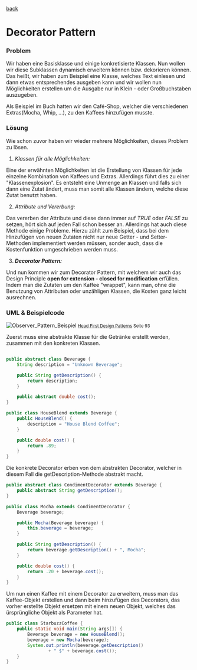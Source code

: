 [back](README.md)

# Decorator Pattern

### Problem

Wir haben eine Basisklasse und einige konkretisierte Klassen. Nun wollen wir diese Subklassen dynamisch erweitern können bzw. dekorieren können. Das heißt, wir haben zum Beispiel eine Klasse, welches Text einlesen und dann etwas entsprechendes ausgeben kann und wir wollen nun Möglichkeiten erstellen um die Ausgabe nur in Klein - oder Großbuchstaben auszugeben.

Als Beispiel im Buch hatten wir den Café-Shop, welcher die verschiedenen Extras(Mocha, Whip, ...), zu den Kaffees hinzufügen musste.

### Lösung

Wie schon zuvor haben wir wieder mehrere Möglichkeiten, dieses Problem zu lösen.

1. *Klassen für alle Möglichkeiten:*  

Eine der erwähnten Möglichkeiten ist die Erstellung von Klassen für jede einzelne Kombination von Kaffees und Extras. Allerdings führt dies zu einer "Klassenexplosion". Es entsteht eine Unmenge an Klassen und falls sich dann eine Zutat ändert, muss man somit alle Klassen ändern, welche diese Zutat benutzt haben.

2. *Attribute und Vererbung:*  

Das vererben der Attribute und diese dann immer auf *TRUE* oder *FALSE* zu setzen, hört sich auf jeden Fall schon besser an. Allerdings hat auch diese Methode einige Probleme. Hierzu zählt zum Beispiel, dass bei dem Hinzufügen von neuen Zutaten nicht nur neue Getter - und Setter-Methoden implementiert werden müssen, sonder auch, dass die Kostenfunktion umgeschrieben werden muss.

3. ***Decorator Pattern:***  

Und nun kommen wir zum Decorator Pattern, mit welchem wir auch das Design Principle **open for extension - closed for modification** erfüllen. Indem man die Zutaten um den Kaffee "wrappet", kann man, ohne die Benutzung von Attributen oder unzähligen Klassen, die Kosten ganz leicht ausrechnen.

### UML & Beispielcode

![Observer_Pattern_Beispiel](https://github.com/ntesanovic-tgm/design-patterns/tree/master/images/decorator_pattern.PNG)
<small>[Head First Design Patterns](http://shop.oreilly.com/product/9780596007126.do) Seite 93</small>

Zuerst muss eine abstrakte Klasse für die Getränke erstellt werden, zusammen mit den konkreten Klassen.

~~~java

public abstract class Beverage {
	String description = "Unknown Beverage";

	public String getDescription() {
		return description;
	}

	public abstract double cost();
}

public class HouseBlend extends Beverage {
	public HouseBlend() {
		description = "House Blend Coffee";
	}

	public double cost() {
		return .89;
	}
}
~~~

Die konkrete Decorator erben von dem abstrakten Decorator, welcher in diesem Fall die getDescription-Methode abstrakt macht.

~~~ java
public abstract class CondimentDecorator extends Beverage {
	public abstract String getDescription();
}

public class Mocha extends CondimentDecorator {
	Beverage beverage;

	public Mocha(Beverage beverage) {
		this.beverage = beverage;
	}

	public String getDescription() {
		return beverage.getDescription() + ", Mocha";
	}

	public double cost() {
		return .20 + beverage.cost();
	}
}
~~~

Um nun einen Kaffee mit einem Decorator zu erweitern, muss man das Kaffee-Objekt erstellen und dann beim hinzufügen des Decorators, das vorher erstellte Objekt ersetzen mit einem neuen Objekt, welches das ürsprüngliche Objekt als Parameter hat.

~~~ java
public class StarbuzzCoffee {
	public static void main(String args[]) {
		Beverage beverage = new HouseBlend();
        beverage = new Mocha(beverage);
		System.out.println(beverage.getDescription()
				+ " $" + beverage.cost());
	}
}

~~~
